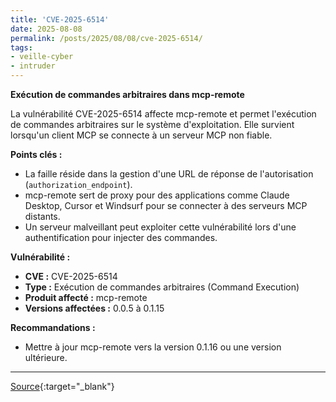 ```yaml
---
title: 'CVE-2025-6514'
date: 2025-08-08
permalink: /posts/2025/08/08/cve-2025-6514/
tags:
- veille-cyber
- intruder
---
```

**Exécution de commandes arbitraires dans mcp-remote**

La vulnérabilité CVE-2025-6514 affecte mcp-remote et permet l'exécution de commandes arbitraires sur le système d'exploitation. Elle survient lorsqu'un client MCP se connecte à un serveur MCP non fiable.

**Points clés :**

*   La faille réside dans la gestion d'une URL de réponse de l'autorisation (`authorization_endpoint`).
*   mcp-remote sert de proxy pour des applications comme Claude Desktop, Cursor et Windsurf pour se connecter à des serveurs MCP distants.
*   Un serveur malveillant peut exploiter cette vulnérabilité lors d'une authentification pour injecter des commandes.

**Vulnérabilité :**

*   **CVE :** CVE-2025-6514
*   **Type :** Exécution de commandes arbitraires (Command Execution)
*   **Produit affecté :** mcp-remote
*   **Versions affectées :** 0.0.5 à 0.1.15

**Recommandations :**

*   Mettre à jour mcp-remote vers la version 0.1.16 ou une version ultérieure.

---
[Source](https://cvemon.intruder.io/cves/CVE-2025-6514){:target="_blank"}
